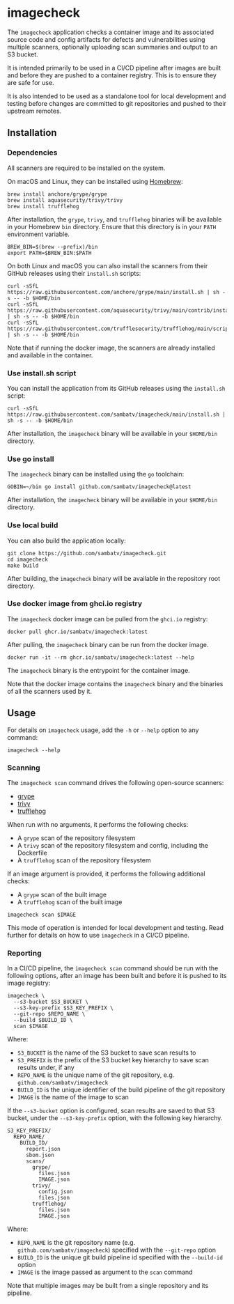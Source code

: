 # imagecheck

The `imagecheck` application checks a container image and its associated source
code and config artifacts for defects and vulnerabilities using multiple
scanners, optionally uploading scan summaries and output to an S3 bucket.

It is intended primarily to be used in a CI/CD pipeline after images are built
and before they are pushed to a container registry. This is to ensure they are
safe for use.

It is also intended to be used as a standalone tool for local development and
testing before changes are committed to git repositories and pushed to their
upstream remotes.

## Installation

### Dependencies

All scanners are required to be installed on the system.

On macOS and Linux, they can be installed using [Homebrew](https://brew.sh):

```shell
brew install anchore/grype/grype
brew install aquasecurity/trivy/trivy
brew install trufflehog
```

After installation, the `grype`, `trivy`, and `trufflehog` binaries will be
available in your Homebrew `bin` directory. Ensure that this directory is in
your `PATH` environment variable.

```shell
BREW_BIN=$(brew --prefix)/bin
export PATH=$BREW_BIN:$PATH
```

On both Linux and macOS you can also install the scanners from their GitHub
releases using their `install.sh` scripts:

```shell
curl -sSfL https://raw.githubusercontent.com/anchore/grype/main/install.sh | sh -s -- -b $HOME/bin
curl -sSfL https://raw.githubusercontent.com/aquasecurity/trivy/main/contrib/install.sh | sh -s -- -b $HOME/bin
curl -sSfL https://raw.githubusercontent.com/trufflesecurity/trufflehog/main/scripts/install.sh | sh -s -- -b $HOME/bin
```

Note that if running the docker image, the scanners are already installed
and available in the container.

### Use install.sh script

You can install the application from its GitHub releases using the `install.sh` script:

```shell
curl -sSfL https://raw.githubusercontent.com/sambatv/imagecheck/main/install.sh | sh -s -- -b $HOME/bin
```

After installation, the `imagecheck` binary will be available in your
`$HOME/bin` directory.

### Use go install

The `imagecheck` binary can be installed using the `go` toolchain:

```shell
GOBIN=~/bin go install github.com/sambatv/imagecheck@latest
```

After installation, the `imagecheck` binary will be available in your
`$HOME/bin` directory.

### Use local build

You can also build the application locally:

```shell
git clone https://github.com/sambatv/imagecheck.git
cd imagecheck
make build
```

After building, the `imagecheck` binary will be available in the repository
root directory.

### Use docker image from ghci.io registry

The `imagecheck` docker image can be pulled from the `ghci.io` registry:

```shell
docker pull ghcr.io/sambatv/imagecheck:latest
```

After pulling, the `imagecheck` binary can be run from the docker image.

```shell
docker run -it --rm ghcr.io/sambatv/imagecheck:latest --help 
```

The `imagecheck` binary is the entrypoint for the container image.

Note that the docker image contains the `imagecheck` binary and the binaries
of all the scanners used by it. 

## Usage

For details on `imagecheck` usage, add the `-h` or `--help` option to any
command:

```shell
imagecheck --help
```

### Scanning

The `imagecheck scan` command drives the following open-source scanners:

* [grype](https://github.com/anchore/grype)
* [trivy](https://https://github.com/aquasecurity/trivy)
* [trufflehog](https://github.com/trufflesecurity/trufflehog)

When run with no arguments, it performs the following checks:

* A `grype` scan of the repository filesystem
* A `trivy` scan of the repository filesystem and config, including the Dockerfile
* A `trufflehog` scan of the repository filesystem

If an image argument is provided, it performs the following additional checks:

* A `grype` scan of the built image
* A `trufflehog` scan of the built image

```shell
imagecheck scan $IMAGE
```

This mode of operation is intended for local development and testing.
Read further for details on how to use `imagecheck` in a CI/CD pipeline.

### Reporting

In a CI/CD pipeline, the `imagecheck scan` command should be run with the
following options, after an image has been built and before it is pushed to
its image registry:

```shell
imagecheck \
  --s3-bucket $S3_BUCKET \
  --s3-key-prefix $S3_KEY_PREFIX \
  --git-repo $REPO_NAME \
  --build $BUILD_ID \
  scan $IMAGE 
```

Where:

* `S3_BUCKET` is the name of the S3 bucket to save scan results to
* `S3_PREFIX` is the prefix of the S3 bucket key hierarchy to save scan results under, if any
* `REPO_NAME` is the unique name of the git repository, e.g. `github.com/sambatv/imagecheck`
* `BUILD_ID` is the unique identifier of the build pipeline of the git repository
* `IMAGE` is the name of the image to scan

If the `--s3-bucket` option is configured, scan results are saved to that S3
bucket, under the `--s3-key-prefix` option, with the following key hierarchy.

```text
S3_KEY_PREFIX/
  REPO_NAME/
    BUILD_ID/
      report.json
      sbom.json
      scans/
        grype/
          files.json
          IMAGE.json
        trivy/
          config.json
          files.json
        trufflehog/
          files.json
          IMAGE.json
```

Where:

* `REPO_NAME` is the git repository name (e.g. `github.com/sambatv/imagecheck`) specified with the `--git-repo` option
* `BUILD_ID` is the unique git build pipeline id specified with the `--build-id` option
* `IMAGE` is the image passed as argument to the `scan` command

Note that multiple images may be built from a single repository and its pipeline.
